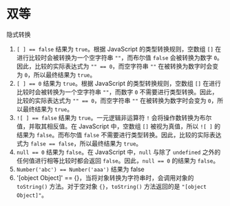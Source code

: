 # 双等

隐式转换

1. `[ ] == false` 结果为 `true`。根据 JavaScript 的类型转换规则，空数组 `[]` 在进行比较时会被转换为一个空字符串 `""`，而布尔值 `false` 会被转换为数字 `0`。因此，比较的实际表达式为 `"" == 0`，而空字符串 `""` 在被转换为数字时会变为 `0`，所以最终结果为 `true`。
2. `[ ] == 0` 结果为 `true`。根据 JavaScript 的类型转换规则，空数组 `[]` 在进行比较时会被转换为一个空字符串 `""`，而数字 `0` 不需要进行类型转换。因此，比较的实际表达式为 `"" == 0`，而空字符串 `""` 在被转换为数字时会变为 `0`，所以最终结果为 `true`。
3. `![ ] == false` 结果为 `true`。一元逻辑非运算符 `!` 会将操作数转换为布尔值，并取其相反值。在 JavaScript 中，空数组 `[]` 被视为真值，所以 `![ ]` 的结果为 `false`。而布尔值 `false` 不需要进行类型转换。因此，比较的实际表达式为 `false == false`，所以最终结果为 `true`。
4. `null == 0` 结果为 `false`。在 JavaScript 中，`null` 与除了 `undefined` 之外的任何值进行相等比较时都会返回 `false`。因此，`null == 0` 的结果为 `false`。
5. `Number('abc') == Number('aaa')` 结果为 false
6. '[object Object]' == {}，当将对象转换为字符串时，会调用对象的 `toString()` 方法。对于空对象 `{}`，`toString()` 方法返回的是 `"[object Object]"`。

